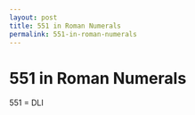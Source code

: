 ```yaml
---
layout: post
title: 551 in Roman Numerals
permalink: 551-in-roman-numerals
---
```


# 551 in Roman Numerals

551 = DLI
